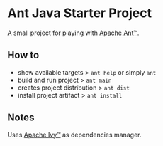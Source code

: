 # Ant Java Starter Project
A small project for playing with [Apache Ant™][1].

## How to

- show available targets > `ant help` or simply `ant`
- build and run project > `ant main`
- creates project distribution > `ant dist`
- install project artifact > `ant install`

## Notes
Uses [Apache Ivy™][2] as dependencies manager.

[1]: https://ant.apache.org/
[2]: https://ant.apache.org/ivy
